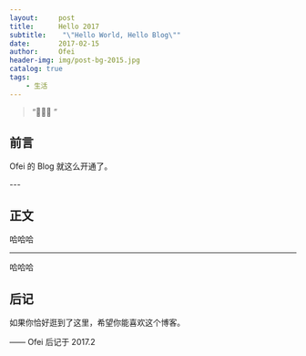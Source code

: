 ```yaml
---
layout:     post
title:      Hello 2017
subtitle:    "\"Hello World, Hello Blog\""
date:       2017-02-15
author:     Ofei
header-img: img/post-bg-2015.jpg
catalog: true
tags:
    - 生活
---
```


> “🙉🙉🙉 ”


## 前言

Ofei 的 Blog 就这么开通了。


<p id = "build"></p>
---

## 正文

哈哈哈


---

哈哈哈

## 后记

如果你恰好逛到了这里，希望你能喜欢这个博客。

—— Ofei 后记于 2017.2


